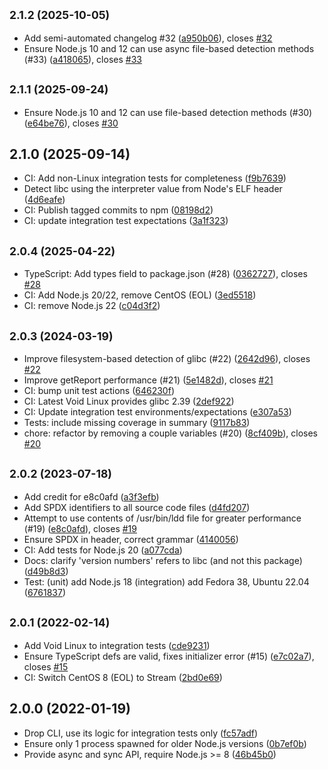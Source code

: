 ## <small>2.1.2 (2025-10-05)</small>

* Add semi-automated changelog #32 ([a950b06](https://github.com/lovell/detect-libc/commit/a950b06)), closes [#32](https://github.com/lovell/detect-libc/issues/32)
* Ensure Node.js 10 and 12 can use async file-based detection methods (#33) ([a418065](https://github.com/lovell/detect-libc/commit/a418065)), closes [#33](https://github.com/lovell/detect-libc/issues/33)

## <small>2.1.1 (2025-09-24)</small>

* Ensure Node.js 10 and 12 can use file-based detection methods (#30) ([e64be76](https://github.com/lovell/detect-libc/commit/e64be76)), closes [#30](https://github.com/lovell/detect-libc/issues/30)

## 2.1.0 (2025-09-14)

* CI: Add non-Linux integration tests for completeness ([f9b7639](https://github.com/lovell/detect-libc/commit/f9b7639))
* Detect libc using the interpreter value from Node's ELF header ([4d6eafe](https://github.com/lovell/detect-libc/commit/4d6eafe))
* CI: Publish tagged commits to npm ([08198d2](https://github.com/lovell/detect-libc/commit/08198d2))
* CI: update integration test expectations ([3a1f323](https://github.com/lovell/detect-libc/commit/3a1f323))

## <small>2.0.4 (2025-04-22)</small>

* TypeScript: Add types field to package.json (#28) ([0362727](https://github.com/lovell/detect-libc/commit/0362727)), closes [#28](https://github.com/lovell/detect-libc/issues/28)
* CI: Add Node.js 20/22, remove CentOS (EOL) ([3ed5518](https://github.com/lovell/detect-libc/commit/3ed5518))
* CI: remove Node.js 22 ([c04d3f2](https://github.com/lovell/detect-libc/commit/c04d3f2))

## <small>2.0.3 (2024-03-19)</small>

* Improve filesystem-based detection of glibc (#22) ([2642d96](https://github.com/lovell/detect-libc/commit/2642d96)), closes [#22](https://github.com/lovell/detect-libc/issues/22)
* Improve getReport performance (#21) ([5e1482d](https://github.com/lovell/detect-libc/commit/5e1482d)), closes [#21](https://github.com/lovell/detect-libc/issues/21)
* CI: bump unit test actions ([646230f](https://github.com/lovell/detect-libc/commit/646230f))
* CI: Latest Void Linux provides glibc 2.39 ([2def922](https://github.com/lovell/detect-libc/commit/2def922))
* CI: Update integration test environments/expectations ([e307a53](https://github.com/lovell/detect-libc/commit/e307a53))
* Tests: include missing coverage in summary ([9117b83](https://github.com/lovell/detect-libc/commit/9117b83))
* chore: refactor by removing a couple variables (#20) ([8cf409b](https://github.com/lovell/detect-libc/commit/8cf409b)), closes [#20](https://github.com/lovell/detect-libc/issues/20)

## <small>2.0.2 (2023-07-18)</small>

* Add credit for e8c0afd ([a3f3efb](https://github.com/lovell/detect-libc/commit/a3f3efb))
* Add SPDX identifiers to all source code files ([d4fd207](https://github.com/lovell/detect-libc/commit/d4fd207))
* Attempt to use contents of /usr/bin/ldd file for greater performance (#19) ([e8c0afd](https://github.com/lovell/detect-libc/commit/e8c0afd)), closes [#19](https://github.com/lovell/detect-libc/issues/19)
* Ensure SPDX in header, correct grammar ([4140056](https://github.com/lovell/detect-libc/commit/4140056))
* CI: Add tests for Node.js 20 ([a077cda](https://github.com/lovell/detect-libc/commit/a077cda))
* Docs: clarify 'version numbers' refers to libc (and not this package) ([d49b8d3](https://github.com/lovell/detect-libc/commit/d49b8d3))
* Test: (unit) add Node.js 18 (integration) add Fedora 38, Ubuntu 22.04 ([6761837](https://github.com/lovell/detect-libc/commit/6761837))

## <small>2.0.1 (2022-02-14)</small>

* Add Void Linux to integration tests ([cde9231](https://github.com/lovell/detect-libc/commit/cde9231))
* Ensure TypeScript defs are valid, fixes initializer error (#15) ([e7c02a7](https://github.com/lovell/detect-libc/commit/e7c02a7)), closes [#15](https://github.com/lovell/detect-libc/issues/15)
* CI: Switch CentOS 8 (EOL) to Stream ([2bd0e69](https://github.com/lovell/detect-libc/commit/2bd0e69))

## 2.0.0 (2022-01-19)

* Drop CLI, use its logic for integration tests only ([fc57adf](https://github.com/lovell/detect-libc/commit/fc57adf))
* Ensure only 1 process spawned for older Node.js versions ([0b7ef0b](https://github.com/lovell/detect-libc/commit/0b7ef0b))
* Provide async and sync API, require Node.js >= 8 ([46b45b0](https://github.com/lovell/detect-libc/commit/46b45b0))
